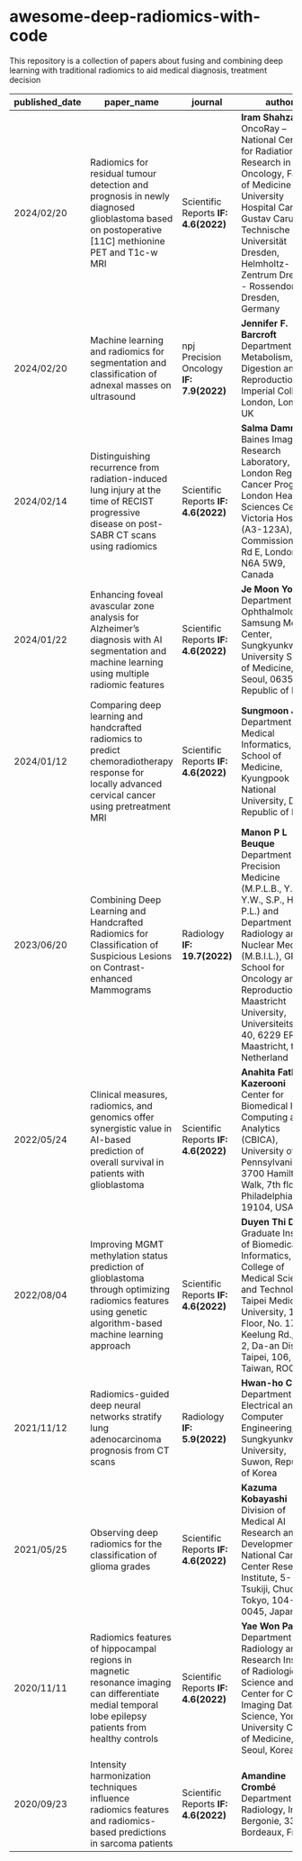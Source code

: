 # awesome-deep-radiomics-with-code
This repository is a collection of papers about fusing and combining deep learning with traditional radiomics to aid medical diagnosis, treatment decision

| published_date | paper_name | journal| author | paper | code |
| --- | --- | --- | --- | --- | --- |
| 2024/02/20 | Radiomics for residual tumour detection and prognosis in newly diagnosed glioblastoma based on postoperative [11C] methionine PET and T1c-w MRI  | Scientific Reports  **IF: 4.6(2022)** | **Iram Shahzadi** <br>OncoRay – National Center for Radiation Research in Oncology, Faculty of Medicine and University Hospital Carl Gustav Carus, Technische Universität Dresden, Helmholtz-Zentrum Dresden - Rossendorf, Dresden, Germany | [Link](https://www.nature.com/articles/s41598-024-55092-8.pdf) | [Link](https://github.com/oncoray/cnn-petra) |
| 2024/02/20 | Machine learning and radiomics for segmentation and classification of adnexal masses on ultrasound  | npj Precision Oncology **IF: 7.9(2022)** | **Jennifer F. Barcroft** <br>Department of Metabolism, Digestion and Reproduction, Imperial College London, London, UK | [Link](https://www.nature.com/articles/s41698-024-00527-8.pdf) | [Link](https://github.com/Cancer-Imaging-Group/adnexal-mass-classifier) |
| 2024/02/14 | Distinguishing recurrence from radiation-induced lung injury at the time of RECIST progressive disease on post-SABR CT scans using radiomics  | Scientific Reports  **IF: 4.6(2022)** | **Salma Dammak** <br>Baines Imaging Research Laboratory, London Regional Cancer Program, London Health Sciences Centre, Victoria Hospital (A3-123A), 800 Commissioners Rd E, London, ON, N6A 5W9, Canada | [Link](https://www.nature.com/articles/s41598-024-52828-4.pdf) | [Link](https://github.com/SalmaDammak/PostSABRRecurrenceOnRECIST) |
| 2024/01/22 | Enhancing foveal avascular zone analysis for Alzheimer’s diagnosis with AI segmentation and machine learning using multiple radiomic features  | Scientific Reports  **IF: 4.6(2022)** | **Je Moon Yoon** <br>Department of Ophthalmology, Samsung Medical Center, Sungkyunkwan University School of Medicine, Seoul, 06351, Republic of Korea | [Link](https://www.nature.com/articles/s41598-024-51612-8.pdf) | [Link](https://github.com/kskim-phd/Hybrid-FAZ) |
| 2024/01/12 | Comparing deep learning and handcrafted radiomics to predict chemoradiotherapy response for locally advanced cervical cancer using pretreatment MRI  | Scientific Reports  **IF: 4.6(2022)** | **Sungmoon Jeong** <br>Department of Medical Informatics, School of Medicine, Kyungpook National University, Daegu, Republic of Korea | [Link](https://www.nature.com/articles/s41598-024-51742-z#data-availability) | [Link](https://github.com/youhs4554/radiomics_CRT) |
| 2023/06/20 | Combining Deep Learning and Handcrafted Radiomics for Classification of Suspicious Lesions on Contrast-enhanced Mammograms  | Radiology **IF: 19.7(2022)** | **Manon P L Beuque** <br>Department of Precision Medicine (M.P.L.B., Y.v.W., Y.W., S.P., H.C.W., P.L.) and Department of Radiology and Nuclear Medicine (M.B.I.L.), GROW School for Oncology and Reproduction, Maastricht University, Universiteitssingel 40, 6229 ER Maastricht, the Netherland | [Link](https://pubs.rsna.org/doi/10.1148/radiol.221843?url_ver=Z39.88-2003&rfr_id=ori:rid:crossref.org&rfr_dat=cr_pub%20%200pubmed) | [Link](https://github.com/Hwan-ho/RGDL) |
| 2022/05/24 | Clinical measures, radiomics, and genomics offer synergistic value in AI-based prediction of overall survival in patients with glioblastoma  | Scientific Reports  **IF: 4.6(2022)** | **Anahita Fathi Kazerooni** <br>Center for Biomedical Image Computing and Analytics (CBICA), University of Pennsylvania, 3700 Hamilton Walk, 7th floor, Philadelphia, PA, 19104, USA | [Link](https://www.nature.com/articles/s41598-022-12699-z.pdf) | [Link](https://github.com/pyushkevich/greedy) |
| 2022/08/04 | Improving MGMT methylation status prediction of glioblastoma through optimizing radiomics features using genetic algorithm-based machine learning approach  | Scientific Reports  **IF: 4.6(2022)** | **Duyen Thi Do** <br>Graduate Institute of Biomedical Informatics, College of Medical Science and Technology, Taipei Medical University, 15th Floor, No. 172-1, Keelung Rd., Sect. 2, Da-an District, Taipei, 106, Taiwan, ROC | [Link](https://www.nature.com/articles/s41598-022-17707-w) | [Link](https://github.com/thiduyendo/GA-ML) |
| 2021/11/12 | Radiomics-guided deep neural networks stratify lung adenocarcinoma prognosis from CT scans  | Radiology **IF: 5.9(2022)** | **Hwan-ho Cho** <br>Department of Electrical and Computer Engineering, Sungkyunkwan University, Suwon, Republic of Korea | [Link](https://www.nature.com/articles/s42003-021-02814-7.pdf) | [Link](https://github.com/Hwan-ho/RGDL) |
| 2021/05/25 | Observing deep radiomics for the classification of glioma grades  | Scientific Reports  **IF: 4.6(2022)** | **Kazuma Kobayashi** <br>Division of Medical AI Research and Development, National Cancer Center Research Institute, 5-1-1 Tsukiji, Chuo-ku, Tokyo, 104-0045, Japan | [Link](https://www.nature.com/articles/s41598-021-90555-2.pdf) | [Link](https://github.com/Kaz-K/deep-radiomics-glioma) |
| 2020/11/11 | Radiomics features of hippocampal regions in magnetic resonance imaging can differentiate medial temporal lobe epilepsy patients from healthy controls  | Scientific Reports  **IF: 4.6(2022)** | **Yae Won Park** <br>Department of Radiology and Research Institute of Radiological Science and Center for Clinical Imaging Data Science, Yonsei University College of Medicine, Seoul, Korea | [Link](https://www.nature.com/articles/s41598-020-76283-z.pdf) | [Link](https://github.com/ChoiDM/YBIGTA_AI_HeLP) |
| 2020/09/23 | Intensity harmonization techniques influence radiomics features and radiomics-based predictions in sarcoma patients  | Scientific Reports  **IF: 4.6(2022)** | **Amandine Crombé** <br>Department of Radiology, Institut Bergonie, 33000, Bordeaux, France | [Link](https://www.nature.com/articles/s41598-020-72535-0.pdf) | [Link](https://github.com/abdhigithub/hatch) |

